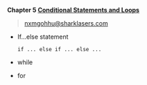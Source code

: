 **Chapter 5 [Conditional Statements and Loops](https://livebook.manning.com/book/get-programming-with-scala/chapter-4/v-4/1)**

> nxmgohhu@sharklasers.com

- If…else statement

    `if ... else if ... else ...`

- while
- for

